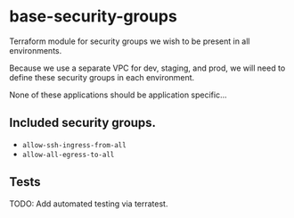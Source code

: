 # base-security-groups

Terraform module for security groups we wish to be present in all environments.

Because we use a separate VPC for dev, staging, and prod, we will need to define
these security groups in each environment.

None of these applications should be application specific...

## Included security groups.

- `allow-ssh-ingress-from-all`
- `allow-all-egress-to-all`

## Tests

TODO: Add automated testing via terratest.
